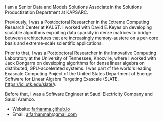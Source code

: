 I am a Senior Data and Models Solutions Associate in the Solutions Productization Department at KAPSARC.

Previously, I was a Postdoctoral Researcher in the Extreme Computing Research Center
at KAUST. I worked with David E. Keyes on developing scalable algorithms exploiting
data sparsity in dense matrices to bridge between architectures that are increasingly
memory-austere on a per-core basis and extreme-scale scientific applications.

Prior to that, I was a Postdoctoral Researcher in the Innovative Computing Laboratory
at the University of Tennessee, Knoxville, where I worked with Jack Dongarra on
developing algorithms for dense linear algebra on distributed, GPU-accelerated systems.
I was part of the world's leading Exascale Computing Project of the United States
Department of Energy: Software for Linear Algebra Targeting Exascale
(SLATE, https://icl.utk.edu/slate/).

Before that, I was a Software Engineer at Saudi Electricity Company and Saudi Aramco.

   * Website: [farhanma.github.io](https://farhanma.github.io/)
   * Email: alfarhanmah@gmail.com
